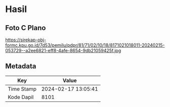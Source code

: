 # Hasil

## Foto C Plano

https://sirekap-obj-formc.kpu.go.id/7d53/pemilu/pdpr/81/71/02/10/18/8171021018011-20240215-053729--a2ee6821-eff8-4afe-8654-9db21059425f.jpg


## Metadata

| Key        | Value               |
| ---------- | ------------------- |
| Time Stamp | 2024-02-17 13:05:41 |
| Kode Dapil | 8101                |



